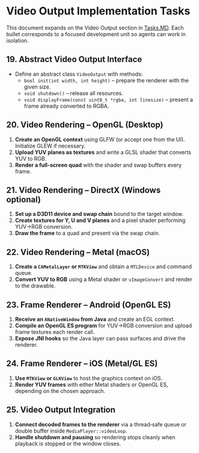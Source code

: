# Video Output Implementation Tasks

This document expands on the Video Output section in [Tasks.MD](../Tasks.MD). Each bullet corresponds to a focused development unit so agents can work in isolation.

## 19. Abstract Video Output Interface

- Define an abstract class `VideoOutput` with methods:
  - `bool init(int width, int height)` – prepare the renderer with the given size.
  - `void shutdown()` – release all resources.
  - `void displayFrame(const uint8_t *rgba, int linesize)` – present a frame already converted to RGBA.

## 20. Video Rendering – OpenGL (Desktop)

1. **Create an OpenGL context** using GLFW (or accept one from the UI). Initialize GLEW if necessary.
2. **Upload YUV planes as textures** and write a GLSL shader that converts YUV to RGB.
3. **Render a full-screen quad** with the shader and swap buffers every frame.

## 21. Video Rendering – DirectX (Windows optional)

1. **Set up a D3D11 device and swap chain** bound to the target window.
2. **Create textures for Y, U and V planes** and a pixel shader performing YUV→RGB conversion.
3. **Draw the frame** to a quad and present via the swap chain.

## 22. Video Rendering – Metal (macOS)

1. **Create a `CAMetalLayer` or `MTKView`** and obtain a `MTLDevice` and command queue.
2. **Convert YUV to RGB** using a Metal shader or `vImageConvert` and render to the drawable.

## 23. Frame Renderer – Android (OpenGL ES)

1. **Receive an `ANativeWindow` from Java** and create an EGL context.
2. **Compile an OpenGL ES program** for YUV→RGB conversion and upload frame textures each render call.
3. **Expose JNI hooks** so the Java layer can pass surfaces and drive the renderer.

## 24. Frame Renderer – iOS (Metal/GL ES)

1. **Use `MTKView` or `GLKView`** to host the graphics context on iOS.
2. **Render YUV frames** with either Metal shaders or OpenGL ES, depending on the chosen approach.

## 25. Video Output Integration

1. **Connect decoded frames to the renderer** via a thread‑safe queue or double buffer inside `MediaPlayer::videoLoop`.
2. **Handle shutdown and pausing** so rendering stops cleanly when playback is stopped or the window closes.
